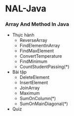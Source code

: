 # NAL-Java
### Array And Method In Java
+ Thực hành
  + ReverseArray
  + FindElementInArray
  + FindMaxElement
  + ConvertTemperature
  + FindMinimum
  + CountStudentPassing(*)
+ Bài tập
  + DeleteElement
  + InsertElement
  + JoinArray
  + Maximum
  + SumOnColumn(*)
  + SumOnMainDiagonal(*)
+ Quiz